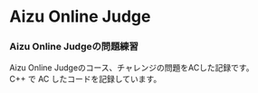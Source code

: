 # Aizu Online Judge

### Aizu Online Judgeの問題練習

Aizu Online Judgeのコース、チャレンジの問題をACした記録です。<br>
C++ で AC したコードを記録しています。
